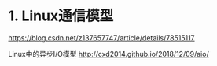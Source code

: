 # 1. Linux通信模型













https://blog.csdn.net/z137657747/article/details/78515117









Linux中的异步I/O模型
http://cxd2014.github.io/2018/12/09/aio/


















